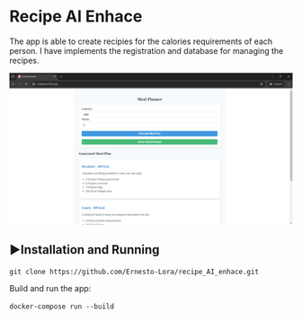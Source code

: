 # Recipe AI Enhace

The app is able to create recipies for the calories requirements of each person. I have implements the registration and database for managing the recipes.

![app ](app.png)

## ▶Installation and Running

`git clone https://github.com/Ernesto-Lora/recipe_AI_enhace.git`

Build and run the app:

`docker-compose run --build`
